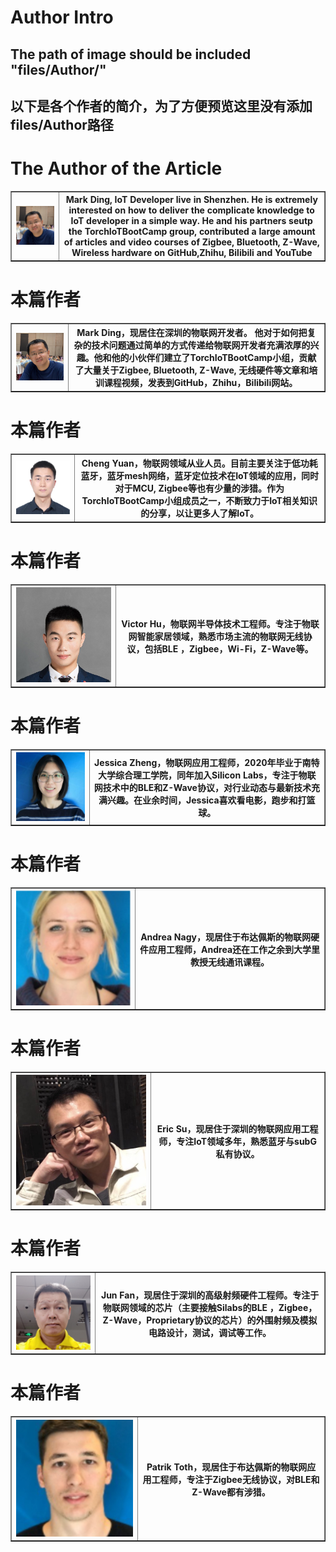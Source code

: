 # Author Intro
## The path of image should be included "files/Author/"
## 以下是各个作者的简介，为了方便预览这里没有添加 files/Author路径 

# The Author of the Article
<table border="1">
  <tr>
    <th><img src="MarkDing.jpg"></th>
    <th>Mark Ding, IoT Developer live in Shenzhen. He is extremely interested on how to deliver the complicate knowledge to IoT developer in a simple way.  He and his partners seutp the TorchIoTBootCamp group, contributed a large amount of articles and video courses of Zigbee, Bluetooth, Z-Wave, Wireless hardware on GitHub,Zhihu, Bilibili and YouTube</th>
  </tr>
</table>

# 本篇作者
<table border="1">
  <tr>
    <th><img src="MarkDing.jpg"></th>
    <th> Mark Ding，现居住在深圳的物联网开发者。 他对于如何把复杂的技术问题通过简单的方式传递给物联网开发者充满浓厚的兴趣。他和他的小伙伴们建立了TorchIoTBootCamp小组，贡献了大量关于Zigbee, Bluetooth, Z-Wave, 无线硬件等文章和培训课程视频，发表到GitHub，Zhihu，Bilibili网站。</th>
  </tr>
</table>

# 本篇作者
<table border="1">
  <tr>
    <th><img src="ChengYuan.png"></th>
    <th> Cheng Yuan，物联网领域从业人员。目前主要关注于低功耗蓝牙，蓝牙mesh网络，蓝牙定位技术在IoT领域的应用，同时对于MCU, Zigbee等也有少量的涉猎。作为TorchIoTBootCamp小组成员之一，不断致力于IoT相关知识的分享，以让更多人了解IoT。</th>
  </tr>
</table>

# 本篇作者
<table border="1">
  <tr>
    <th><img src="VictorHu.jpg"></th>
    <th> Victor Hu，物联网半导体技术工程师。专注于物联网智能家居领域，熟悉市场主流的物联网无线协议，包括BLE ，Zigbee，Wi-Fi，Z-Wave等。</th>
  </tr>
</table>

# 本篇作者
<table border="1">
  <tr>
    <th><img src="JessicaZheng.jpg"></th>
    <th> Jessica Zheng，物联网应用工程师，2020年毕业于南特大学综合理工学院，同年加入Silicon Labs，专注于物联网技术中的BLE和Z-Wave协议，对行业动态与最新技术充满兴趣。在业余时间，Jessica喜欢看电影，跑步和打篮球。</th>
  </tr>
</table>

# 本篇作者
<table border="1">
  <tr>
    <th><img src="AndreaNagy.jpg"></th>
    <th> Andrea Nagy，现居住于布达佩斯的物联网硬件应用工程师，Andrea还在工作之余到大学里教授无线通讯课程。</th>
  </tr>
</table>

# 本篇作者
<table border="1">
  <tr>
    <th><img src="EricSu.jpg"></th>
    <th> Eric Su，现居住于深圳的物联网应用工程师，专注IoT领域多年，熟悉蓝牙与subG私有协议。</th>
  </tr>
</table>

# 本篇作者
<table border="1">
  <tr>
    <th><img src="JunFan.jpg"></th>
    <th> Jun Fan，现居住于深圳的高级射频硬件工程师。专注于物联网领域的芯片（主要接触Silabs的BLE ，Zigbee，Z-Wave，Proprietary协议的芯片）的外围射频及模拟电路设计，测试，调试等工作。</th>
  </tr>
</table>

# 本篇作者
<table border="1">
  <tr>
    <th><img src="PatrikToth.jpg"></th>
    <th> Patrik Toth，现居住于布达佩斯的物联网应用工程师，专注于Zigbee无线协议，对BLE和Z-Wave都有涉猎。</th>
  </tr>
</table>
